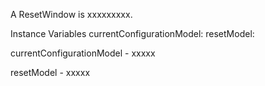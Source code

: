 A ResetWindow is xxxxxxxxx.Instance Variables	currentConfigurationModel:		<Object>	resetModel:		<Object>currentConfigurationModel	- xxxxxresetModel	- xxxxx